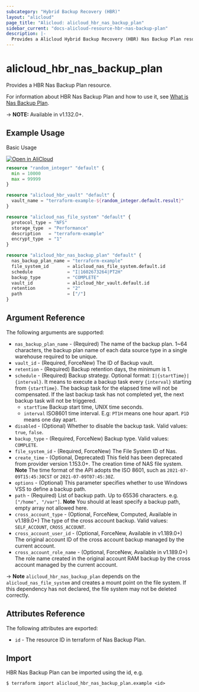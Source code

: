```yaml
---
subcategory: "Hybrid Backup Recovery (HBR)"
layout: "alicloud"
page_title: "Alicloud: alicloud_hbr_nas_backup_plan"
sidebar_current: "docs-alicloud-resource-hbr-nas-backup-plan"
description: |-
  Provides a Alicloud Hybrid Backup Recovery (HBR) Nas Backup Plan resource.
---
```


# alicloud\_hbr\_nas\_backup\_plan

Provides a HBR Nas Backup Plan resource.

For information about HBR Nas Backup Plan and how to use it, see [What is Nas Backup Plan](https://www.alibabacloud.com/help/doc-detail/132248.htm).

-> **NOTE:** Available in v1.132.0+.

## Example Usage

Basic Usage

<div style="display: block;margin-bottom: 40px;"><div class="oics-button" style="float: right;position: absolute;margin-bottom: 10px;">
  <a href="https://api.aliyun.com/terraform?resource=alicloud_hbr_nas_backup_plan&exampleId=dbc4666c-48eb-f867-fb01-8aad6b38c5efc01acb72&activeTab=example&spm=docs.r.hbr_nas_backup_plan.0.dbc4666c48&intl_lang=EN_US" target="_blank">
    <img alt="Open in AliCloud" src="https://img.alicdn.com/imgextra/i1/O1CN01hjjqXv1uYUlY56FyX_!!6000000006049-55-tps-254-36.svg" style="max-height: 44px; max-width: 100%;">
  </a>
</div></div>

```terraform
resource "random_integer" "default" {
  min = 10000
  max = 99999
}

resource "alicloud_hbr_vault" "default" {
  vault_name = "terraform-example-${random_integer.default.result}"
}

resource "alicloud_nas_file_system" "default" {
  protocol_type = "NFS"
  storage_type  = "Performance"
  description   = "terraform-example"
  encrypt_type  = "1"
}

resource "alicloud_hbr_nas_backup_plan" "default" {
  nas_backup_plan_name = "terraform-example"
  file_system_id       = alicloud_nas_file_system.default.id
  schedule             = "I|1602673264|PT2H"
  backup_type          = "COMPLETE"
  vault_id             = alicloud_hbr_vault.default.id
  retention            = "2"
  path                 = ["/"]
}
```

## Argument Reference

The following arguments are supported:

* `nas_backup_plan_name` - (Required) The name of the backup plan. 1~64 characters, the backup plan name of each data source type in a single warehouse required to be unique.
* `vault_id` - (Required, ForceNew) The ID of Backup vault.
* `retention` - (Required) Backup retention days, the minimum is 1.
* `schedule` - (Required) Backup strategy. Optional format: `I|{startTime}|{interval}`. It means to execute a backup task every `{interval}` starting from `{startTime}`. The backup task for the elapsed time will not be compensated. If the last backup task has not completed yet, the next backup task will not be triggered.
    * `startTime` Backup start time, UNIX time seconds.
    * `interval` ISO8601 time interval. E.g: `PT1H` means one hour apart. `P1D` means one day apart.
* `disabled` - (Optional) Whether to disable the backup task. Valid values: `true`, `false`.
* `backup_type` - (Required, ForceNew) Backup type. Valid values: `COMPLETE`.
* `file_system_id` - (Required, ForceNew) The File System ID of Nas.
* `create_time` - (Optional, Deprecated) This field has been deprecated from provider version 1.153.0+. The creation time of NAS file system. **Note** The time format of the API adopts the ISO 8601, such as `2021-07-09T15:45:30CST` or `2021-07-09T07:45:30Z`.
* `options` - (Optional) This parameter specifies whether to use Windows VSS to define a backup path.
* `path` - (Required) List of backup path. Up to 65536 characters. e.g.`["/home", "/var"]`. **Note** You should at least specify a backup path, empty array not allowed here.
* `cross_account_type` - (Optional, ForceNew, Computed, Available in v1.189.0+) The type of the cross account backup. Valid values: `SELF_ACCOUNT`, `CROSS_ACCOUNT`.
* `cross_account_user_id` - (Optional, ForceNew, Available in v1.189.0+) The original account ID of the cross account backup managed by the current account.
* `cross_account_role_name` - (Optional, ForceNew, Available in v1.189.0+) The role name created in the original account RAM backup by the cross account managed by the current account.

-> **Note** `alicloud_hbr_nas_backup_plan` depends on the `alicloud_nas_file_system` and creates a mount point on the file system. If this dependency has not declared, the file system may not be deleted correctly.

## Attributes Reference

The following attributes are exported:

* `id` - The resource ID in terraform of Nas Backup Plan.

## Import

HBR Nas Backup Plan can be imported using the id, e.g.

```shell
$ terraform import alicloud_hbr_nas_backup_plan.example <id>
```
